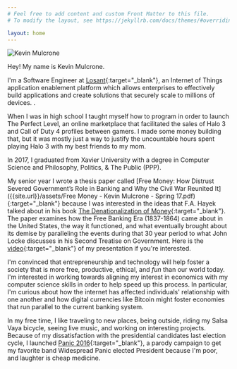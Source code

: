 ```yaml
---
# Feel free to add content and custom Front Matter to this file.
# To modify the layout, see https://jekyllrb.com/docs/themes/#overriding-theme-defaults

layout: home
---
```

![Kevin Mulcrone]({{site.url}}/assets/profile-pictures/hiking-headshot.jpg)

Hey! My name is Kevin Mulcrone.

I'm a Software Engineer at [Losant](http://losant.com){:target="_blank"}, an Internet of Things application enablement platform which allows enterprises to effectively build applications and create solutions that securely scale to millions of devices. . 

When I was in high school I taught myself how to program in order to launch The Perfect Level, an online marketplace that facilitated the sales of Halo 3 and Call of Duty 4 profiles between gamers. I made some money building that, but it was mostly just a way to justify the uncountable hours spent playing Halo 3 with my best friends to my mom.

In 2017, I graduated from Xavier University with a degree in Computer Science and Philosophy, Politics, & The Public (PPP).

My senior year I wrote a thesis paper called [Free Money: How Distrust Severed Government’s Role in Banking and Why the Civil War Reunited It]({{site.url}}/assets/Free Money - Kevin Mulcrone - Spring 17.pdf){:target="_blank"} because I was interested in the ideas that F.A. Hayek talked about in his book [The Denationalization of Money](https://nakamotoinstitute.org/static/docs/denationalisation.pdf){:target="_blank"}. The paper examines how the Free Banking Era (1837-1864) came about in the United States, the way it functioned, and what eventually brought about its demise by paralleling the events during that 30 year period to what John Locke discusses in his Second Treatise on Government. Here is the [video](https://www.youtube.com/watch?v=tKNCEA5Oe8I){:target="_blank"} of my presentation if you're interested.

I'm convinced that entrepreneurship and technology will help foster a society that is more free, productive, ethical, and _fun_ than our world today. I'm interested in working towards aligning my interest in economics with my computer science skills in order to help speed up this process. In particular, I'm curious about how the internet has affected individuals' relationship with one another and how digital currencies like Bitcoin might foster economies that run parallel to the current banking system.

In my free time, I like traveling to new places, being outside, riding my Salsa Vaya bicycle, seeing live music, and working on interesting projects. Because of my dissatisfaction with the presidential candidates last election cycle, I launched [Panic 2016](http://panic2016.com/){:target="_blank"}, a parody campaign to get my favorite band Widespread Panic elected President because I'm poor, and laughter is cheap medicine.